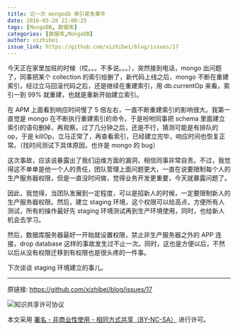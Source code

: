 ```yaml
---
title: 记一次 mongodb 索引紧急事件
date: 2016-05-28 22:08:25
tags: [MongoDB, 数据库]
categories: [数据库,MongoDB]
author: xizhibei
issue_link: https://github.com/xizhibei/blog/issues/17
---
```

今天正在家里加班的时候（哎。。。不多说。。。），突然接到电话，mongo 出问题了，同事把某个 collection 的索引给删了，新代码上线之后，mongo 不断在重建索引，经过立马回滚代码之后，还是继续在重建索引，用 db.currentOp 来看，索引一到 99% 就重建，也就是重新开始建立索引。

在 APM 上面看到响应时间慢了 5 倍左右，一直不断重建索引的影响很大。我第一直觉是 mongo 在不断执行重建索引的命令，于是吩咐同事把 schema 里面建立索引的语句删掉，再观察。过了几分钟之后，还是不行，猜测可能是有排队的 op，于是 killOp，立马正常了，再查看索引，已经建立完毕，响应时间也恢复正常。（找时间测试下具体原因，也许是 mongo 的 bug）

这次事故，应该说暴露出了我们运维方面的漏洞，相信同事非常自责。不过，我觉得这不单单是他一个人的责任，团队管理上面问题更大，一直在说要限制每个人的生产服务器权限，但是一直没时间做，觉得业务开发更重要，今天就暴露问题了。

因此，我觉得，当团队发展到一定程度，可以是招新人的时候，一定要限制新人的生产服务器权限。然后，建立 staging 环境，这个权限可以给高点，方便所有人测试，所有的操作最好先 staging 环境测试再到生产环境使用，同时，也给新人机会去学习。

然后，数据库服务器最好一开始就设置权限，禁止非生产服务器之外的 APP 连接，drop database 这样的事故发生过不止一次。同时，这也是方便以后，不然以后从没有权限迁移到有权限也是很头疼的一件事。

下次谈谈 staging 环境建立的事儿。


***
原链接: https://github.com/xizhibei/blog/issues/17

![知识共享许可协议](https://i.creativecommons.org/l/by-nc-sa/4.0/88x31.png "署名 - 非商业性使用 - 相同方式共享（BY-NC-SA）")

本文采用 [署名 - 非商业性使用 - 相同方式共享（BY-NC-SA）](https://creativecommons.org/licenses/by-nc-sa/4.0/deed.zh) 进行许可。
